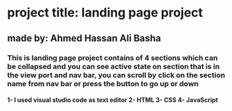 
# project title: landing page project

## made by: Ahmed Hassan Ali Basha

### This is landing page project contains of 4 sections which can be collapsed and you can see active state on section that is in the view port and nav bar, you can scroll by click on the section name from nav bar or press the button to go up or down

#### 1- I used visual studio code as text editor 2- HTML 3- CSS 4- JavaScript

